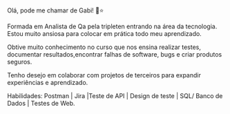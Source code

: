 Olá, pode me chamar de Gabi! 🥰⭐

Formada em Analista de Qa pela tripleten entrando na área da tecnologia. Estou muito ansiosa para colocar em prática todo meu aprendizado.

Obtive muito conhecimento no curso  que nos ensina realizar testes, documentar resultados,encontrar falhas de software, bugs e criar produtos seguros.

Tenho desejo em colaborar com projetos de terceiros para expandir experiências e aprendizado.

Habilidades:
Postman | Jira |Teste de API | Design de teste | SQL/ Banco de Dados | Testes de Web.

